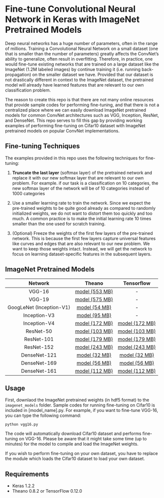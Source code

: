 # Fine-tune Convolutional Neural Network in Keras with ImageNet Pretrained Models

Deep neural networks has a huge number of parameters, often in the range of millions. Training a Convolutional Neural Network on a small dataset (one that is smaller than the number of parameters) greatly affects the ConvNet’s ability to generalize, often result in overfitting. Therefore, in practice, one would fine-tune existing networks that are trained on a large dataset like the ImageNet (1.2M labeled images) by continue training it (i.e. running back-propagation) on the smaller dataset we have. Provided that our dataset is not drastically different in context to the ImageNet dataset, the pretrained model will already have learned features that are relevant to our own classification problem. 

The reason to create this repo is that there are not many online resources that provide sample codes for performing fine-tuning, and that there is not a centralized place where we can easily download ImageNet pretrained models for common ConvNet architectures such as VGG, Inception, ResNet, and DenseNet. This repo serves to fill this gap by providing working examples of performing fine-tuning on Cifar10 dataset with ImageNet pretrained models on popular ConvNet implementations.

## Fine-tuning Techniques

The examples provided in this repo uses the following techniques for fine-tuning:

1. **Truncate the last layer** (softmax layer) of the pretrained network and replace it with our new softmax layer that are relevant to our own problem. For example. if our task is a classification on 10 categories, the new softmax layer of the network will be of 10 categories instead of 1000 categories

2. Use a smaller learning rate to train the network. Since we expect the pre-trained weights to be quite good already as compared to randomly initialized weights, we do not want to distort them too quickly and too much. A common practice is to make the initial learning rate 10 times smaller than the one used for scratch training.

3. (Optional) Freeze the weights of the first few layers of the pre-trained network. This is because the first few layers capture universal features like curves and edges that are also relevant to our new problem. We want to keep those weights intact. Instead, we will get the network to focus on learning dataset-specific features in the subsequent layers.

## ImageNet Pretrained Models

Network|Theano|Tensorflow
:---:|:---:|:---:
VGG-16 | [model (553 MB)](https://drive.google.com/file/d/0Bz7KyqmuGsilT0J5dmRCM0ROVHc/view?usp=sharing)| -
VGG-19 | [model (575 MB)](https://drive.google.com/file/d/0Bz7KyqmuGsilZ2RVeVhKY0FyRmc/view?usp=sharing)| -
GoogLeNet (Inception-V1) | [model (54 MB)](https://drive.google.com/open?id=0B319laiAPjU3RE1maU9MMlh2dnc)| -
Inception-V3 | [model (95 MB)](https://github.com/fchollet/deep-learning-models/releases/download/v0.2/inception_v3_weights_th_dim_ordering_th_kernels.h5)| -
Inception-V4 | [model (172 MB)](https://github.com/kentsommer/keras-inceptionV4/releases/download/2.0/inception-v4_weights_th_dim_ordering_th_kernels.h5)| [model (172 MB)](https://github.com/kentsommer/keras-inceptionV4/releases/download/2.0/inception-v4_weights_tf_dim_ordering_tf_kernels.h5)
ResNet-50 | [model (103 MB)](https://github.com/fchollet/deep-learning-models/releases/download/v0.2/resnet50_weights_th_dim_ordering_th_kernels.h5)| [model (103 MB)](https://github.com/fchollet/deep-learning-models/releases/download/v0.2/resnet50_weights_tf_dim_ordering_tf_kernels.h5)
ResNet-101 | [model (179 MB)](https://drive.google.com/file/d/0Byy2AcGyEVxfdUV1MHJhelpnSG8/view?usp=sharing)| [model (179 MB)](https://drive.google.com/file/d/0Byy2AcGyEVxfTmRRVmpGWDczaXM/view?usp=sharing)
ResNet-152 | [model (243 MB)](https://drive.google.com/file/d/0Byy2AcGyEVxfZHhUT3lWVWxRN28/view?usp=sharing)| [model (243 MB)](https://drive.google.com/file/d/0Byy2AcGyEVxfeXExMzNNOHpEODg/view?usp=sharing)
DenseNet-121 | [model (32 MB)](https://drive.google.com/open?id=0Byy2AcGyEVxfMlRYb3YzV210VzQ)| [model (32 MB)](https://drive.google.com/open?id=0Byy2AcGyEVxfSTA4SHJVOHNuTXc)
DenseNet-169 | [model (56 MB)](https://drive.google.com/open?id=0Byy2AcGyEVxfN0d3T1F1MXg0NlU)| [model (56 MB)](https://drive.google.com/open?id=0Byy2AcGyEVxfSEc5UC1ROUFJdmM)
DenseNet-161 | [model (112 MB)](https://drive.google.com/open?id=0Byy2AcGyEVxfVnlCMlBGTDR3RGs)| [model (112 MB)](https://drive.google.com/open?id=0Byy2AcGyEVxfUDZwVjU2cFNidTA)

## Usage

First, downlaod the ImageNet pretrained weights (in hdf5 format) to the `imagenet_models` folder. Sample codes for running fine-tuning on Cifar10 is included in [model_name].py. For example, if you want to fine-tune VGG-16, you can type the following command:

```
python vgg16.py
```

The code will automatically download Cifar10 dataset and performs fine-tuning on VGG-16. Please be aware that it might take some time (up to minutes) for the model to compile and load the ImageNet weights. 

If you wish to perform fine-tuning on your own dataset, you have to replace the module which loads the Cifar10 dataset to load your own dataset.

## Requirements

* Keras 1.2.2
* Theano 0.8.2 or TensorFlow 0.12.0
